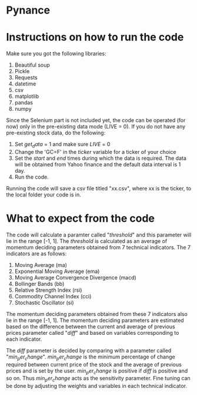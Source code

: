 # Pynance

# Instructions on how to run the code

Make sure you got the following libraries:

01) Beautiful soup
02) Pickle
03) Requests
04) datetime
05) csv
06) matplotlib
07) pandas
08) numpy

Since the Selenium part is not included yet, the code can be operated (for now) only in the pre-existing data mode (LIVE = 0).
If you do not have any pre-existing stock data, do the following:
1. Set $get_data$ = 1 and make sure $LIVE$ = 0
2. Change the 'GC=F' in the $ticker$ variable for a ticker of your choice
3. Set the $start$ and $end$ times during which the data is required. The data will be obtained from Yahoo finance and the default data interval is 1 day. 
4. Run the code.

Running the code will save a csv file titled "xx.csv", where xx is the ticker, to the local folder your code is in.

# What to expect from the code

The code will calculate a paramter called "$threshold$" and this parameter will lie in the range [-1, 1]. The $threshold$ is calculated as an average of momentum deciding parameters obtained from 7 technical indicators. The 7 indicators are as follows:
1. Moving Average (ma)
2. Exponential Moving Average (ema)
3. Moving Average Convergence Divergence (macd)
4. Bollinger Bands (bb)
5. Relative Strength Index (rsi)
6. Commodity Channel Index (cci)
7. Stochastic Oscillator (si)

The momentum deciding parameters obtained from these 7 indicators also lie in the range [-1, 1]. The momentum deciding parameters are estimated based on the difference between the current and average of previous prices parameter called "$diff$" and based on variables corresponding to each indicator.

The $diff$ parameter is decided by comparing with a parameter called "$min_per_change$". $min_per_change$ is the minimum percentage of change required between current price of the stock and the average of previous prices and is set by the user. $min_per_change$ is positive if $diff$ is positive and so on. Thus $min_per_change$ acts as the sensitivity parameter. Fine tuning can be done by adjusting the weights and variables in each technical indicator.
